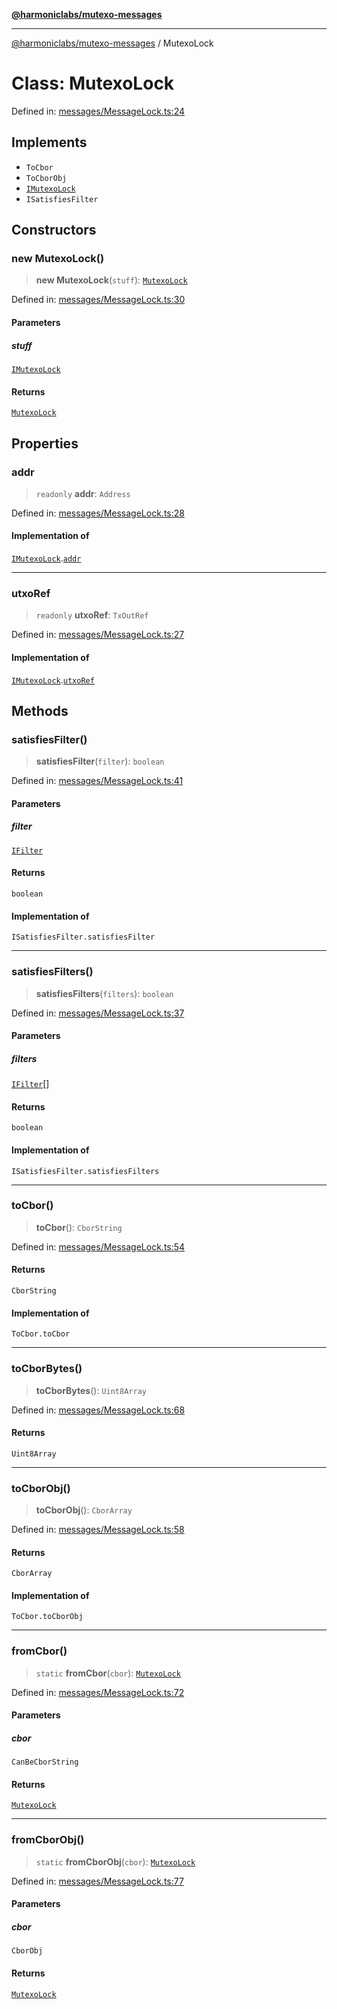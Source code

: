 [**@harmoniclabs/mutexo-messages**](../README.md)

***

[@harmoniclabs/mutexo-messages](../README.md) / MutexoLock

# Class: MutexoLock

Defined in: [messages/MessageLock.ts:24](https://github.com/HarmonicLabs/mutexo-messages/blob/aefac8841dc1fa8aebb577df666016362446522d/src/messages/MessageLock.ts#L24)

## Implements

- `ToCbor`
- `ToCborObj`
- [`IMutexoLock`](../interfaces/IMutexoLock)
- `ISatisfiesFilter`

## Constructors

### new MutexoLock()

> **new MutexoLock**(`stuff`): [`MutexoLock`](MutexoLock)

Defined in: [messages/MessageLock.ts:30](https://github.com/HarmonicLabs/mutexo-messages/blob/aefac8841dc1fa8aebb577df666016362446522d/src/messages/MessageLock.ts#L30)

#### Parameters

##### stuff

[`IMutexoLock`](../interfaces/IMutexoLock)

#### Returns

[`MutexoLock`](MutexoLock)

## Properties

### addr

> `readonly` **addr**: `Address`

Defined in: [messages/MessageLock.ts:28](https://github.com/HarmonicLabs/mutexo-messages/blob/aefac8841dc1fa8aebb577df666016362446522d/src/messages/MessageLock.ts#L28)

#### Implementation of

[`IMutexoLock`](../interfaces/IMutexoLock).[`addr`](../interfaces/IMutexoLock.md#addr)

***

### utxoRef

> `readonly` **utxoRef**: `TxOutRef`

Defined in: [messages/MessageLock.ts:27](https://github.com/HarmonicLabs/mutexo-messages/blob/aefac8841dc1fa8aebb577df666016362446522d/src/messages/MessageLock.ts#L27)

#### Implementation of

[`IMutexoLock`](../interfaces/IMutexoLock).[`utxoRef`](../interfaces/IMutexoLock.md#utxoref)

## Methods

### satisfiesFilter()

> **satisfiesFilter**(`filter`): `boolean`

Defined in: [messages/MessageLock.ts:41](https://github.com/HarmonicLabs/mutexo-messages/blob/aefac8841dc1fa8aebb577df666016362446522d/src/messages/MessageLock.ts#L41)

#### Parameters

##### filter

[`IFilter`](../type-aliases/IFilter)

#### Returns

`boolean`

#### Implementation of

`ISatisfiesFilter.satisfiesFilter`

***

### satisfiesFilters()

> **satisfiesFilters**(`filters`): `boolean`

Defined in: [messages/MessageLock.ts:37](https://github.com/HarmonicLabs/mutexo-messages/blob/aefac8841dc1fa8aebb577df666016362446522d/src/messages/MessageLock.ts#L37)

#### Parameters

##### filters

[`IFilter`](../type-aliases/IFilter)[]

#### Returns

`boolean`

#### Implementation of

`ISatisfiesFilter.satisfiesFilters`

***

### toCbor()

> **toCbor**(): `CborString`

Defined in: [messages/MessageLock.ts:54](https://github.com/HarmonicLabs/mutexo-messages/blob/aefac8841dc1fa8aebb577df666016362446522d/src/messages/MessageLock.ts#L54)

#### Returns

`CborString`

#### Implementation of

`ToCbor.toCbor`

***

### toCborBytes()

> **toCborBytes**(): `Uint8Array`

Defined in: [messages/MessageLock.ts:68](https://github.com/HarmonicLabs/mutexo-messages/blob/aefac8841dc1fa8aebb577df666016362446522d/src/messages/MessageLock.ts#L68)

#### Returns

`Uint8Array`

***

### toCborObj()

> **toCborObj**(): `CborArray`

Defined in: [messages/MessageLock.ts:58](https://github.com/HarmonicLabs/mutexo-messages/blob/aefac8841dc1fa8aebb577df666016362446522d/src/messages/MessageLock.ts#L58)

#### Returns

`CborArray`

#### Implementation of

`ToCbor.toCborObj`

***

### fromCbor()

> `static` **fromCbor**(`cbor`): [`MutexoLock`](MutexoLock)

Defined in: [messages/MessageLock.ts:72](https://github.com/HarmonicLabs/mutexo-messages/blob/aefac8841dc1fa8aebb577df666016362446522d/src/messages/MessageLock.ts#L72)

#### Parameters

##### cbor

`CanBeCborString`

#### Returns

[`MutexoLock`](MutexoLock)

***

### fromCborObj()

> `static` **fromCborObj**(`cbor`): [`MutexoLock`](MutexoLock)

Defined in: [messages/MessageLock.ts:77](https://github.com/HarmonicLabs/mutexo-messages/blob/aefac8841dc1fa8aebb577df666016362446522d/src/messages/MessageLock.ts#L77)

#### Parameters

##### cbor

`CborObj`

#### Returns

[`MutexoLock`](MutexoLock)
